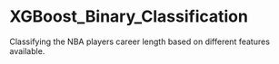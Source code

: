 # XGBoost_Binary_Classification
Classifying the NBA players career length based on different features available.
